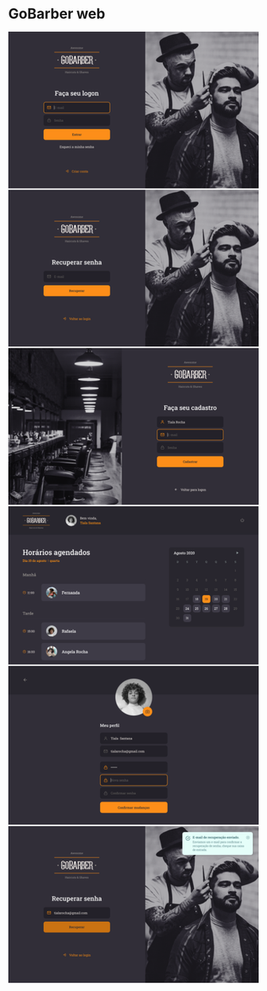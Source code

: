 <h1>GoBarber web</h1>

![](tela01.png) ![](tela02.png)![](tela03.png) ![](tela04.png)![](tela05.png) ![](tela06.png)


